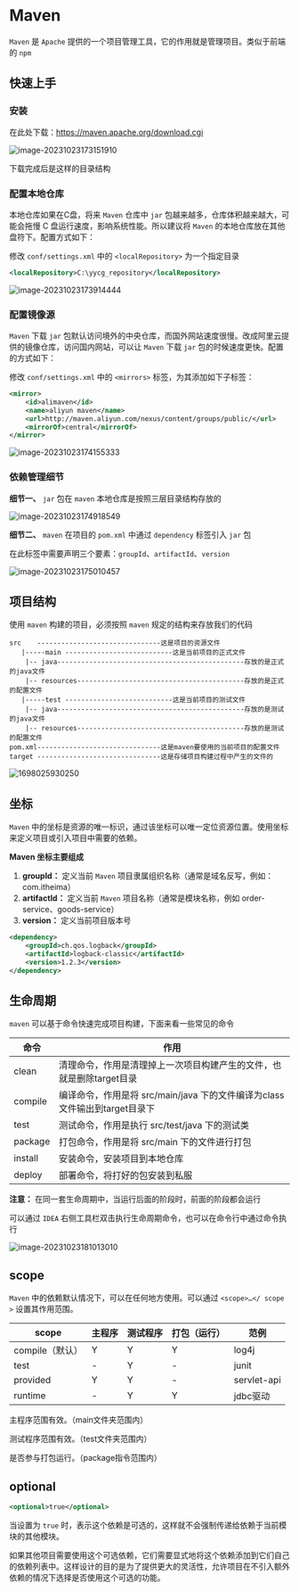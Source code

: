 # Maven

`Maven` 是 `Apache` 提供的一个项目管理工具，它的作用就是管理项目。类似于前端的 `npm`



## 快速上手

### 安装

在此处下载：https://maven.apache.org/download.cgi

![image-20231023173151910](image/image-20231023173151910.png)

下载完成后是这样的目录结构



### 配置本地仓库

本地仓库如果在C盘，将来 `Maven` 仓库中 `jar` 包越来越多，仓库体积越来越大，可能会拖慢 C 盘运行速度，影响系统性能。所以建议将 `Maven` 的本地仓库放在其他盘符下。配置方式如下：



修改 `conf/settings.xml` 中的 `<localRepository>` 为一个指定目录

```xml
<localRepository>C:\yycg_repository</localRepository>
```

![image-20231023173914444](image/image-20231023173914444.png)



### 配置镜像源

`Maven` 下载 `jar` 包默认访问境外的中央仓库，而国外网站速度很慢。改成阿里云提供的镜像仓库，访问国内网站，可以让 `Maven` 下载 `jar` 包的时候速度更快。配置的方式如下：



修改 `conf/settings.xml` 中的 `<mirrors>` 标签，为其添加如下子标签：

```xml
<mirror>
	<id>alimaven</id>
    <name>aliyun maven</name>
    <url>http://maven.aliyun.com/nexus/content/groups/public/</url>
    <mirrorOf>central</mirrorOf>
</mirror>
```

![image-20231023174155333](image/image-20231023174155333.png)



### 依赖管理细节

**细节一、** `jar` 包在 `maven` 本地仓库是按照三层目录结构存放的

![image-20231023174918549](image/image-20231023174918549.png)

**细节二、** `maven` 在项目的 `pom.xml` 中通过 `dependency` 标签引入 `jar` 包

在此标签中需要声明三个要素：`groupId`、`artifactId`、`version`

![image-20231023175010457](image/image-20231023175010457.png)



## 项目结构

使用 `maven` 构建的项目，必须按照 `maven` 规定的结构来存放我们的代码

```
src    -------------------------------这是项目的资源文件
   |-----main ---------------------------这是当前项目的正式文件
   	|-- java-----------------------------------------------存放的是正式的java文件       
   	|-- resources------------------------------------------存放的是正式的配置文件
   |-----test ---------------------------这是当前项目的测试文件
	|-- java-----------------------------------------------存放的是测试的java文件       
	|-- resources------------------------------------------存放的是测试的配置文件
pom.xml-------------------------------这是maven要使用的当前项目的配置文件
target -------------------------------这是存储项目构建过程中产生的文件的
```

![1698025930250](image/1698025930250.png)



## 坐标

`Maven` 中的坐标是资源的唯一标识，通过该坐标可以唯一定位资源位置。使用坐标来定义项目或引入项目中需要的依赖。



**Maven 坐标主要组成**

1. **groupId：** 定义当前 `Maven` 项目隶属组织名称（通常是域名反写，例如：com.itheima）
2. **artifactId：** 定义当前 `Maven` 项目名称（通常是模块名称，例如 order-service、goods-service）
3. **version：** 定义当前项目版本号

```xml
<dependency>
    <groupId>ch.qos.logback</groupId>
    <artifactId>logback-classic</artifactId>
    <version>1.2.3</version>
</dependency>
```



## 生命周期

`maven` 可以基于命令快速完成项目构建，下面来看一些常见的命令

| 命令    | 作用                                                         |
| ------- | ------------------------------------------------------------ |
| clean   | 清理命令，作用是清理掉上一次项目构建产生的文件，也就是删除target目录 |
| compile | 编译命令，作用是将 src/main/java 下的文件编译为class文件输出到target目录下 |
| test    | 测试命令，作用是执行 src/test/java 下的测试类                |
| package | 打包命令，作用是将 src/main 下的文件进行打包                 |
| install | 安装命令，安装项目到本地仓库                                 |
| deploy  | 部署命令，将打好的包安装到私服                               |

**注意：** 在同一套生命周期中，当运行后面的阶段时，前面的阶段都会运行



可以通过 `IDEA` 右侧工具栏双击执行生命周期命令，也可以在命令行中通过命令执行

![image-20231023181013010](image/image-20231023181013010.png)



## scope

`Maven` 中的依赖默认情况下，可以在任何地方使用。可以通过 `<scope>…</ scope >` 设置其作用范围。

| scope           | 主程序 | 测试程序 | 打包（运行） | 范例        |
| --------------- | ------ | -------- | ------------ | ----------- |
| compile（默认） | Y      | Y        | Y            | log4j       |
| test            | -      | Y        | -            | junit       |
| provided        | Y      | Y        | -            | servlet-api |
| runtime         | -      | Y        | Y            | jdbc驱动    |

主程序范围有效。（main文件夹范围内）

测试程序范围有效。（test文件夹范围内）

是否参与打包运行。（package指令范围内）



## optional

```xml
<optional>true</optional>
```

当设置为 `true` 时，表示这个依赖是可选的，这样就不会强制传递给依赖于当前模块的其他模块。

如果其他项目需要使用这个可选依赖，它们需要显式地将这个依赖添加到它们自己的依赖列表中。这样设计的目的是为了提供更大的灵活性，允许项目在不引入额外依赖的情况下选择是否使用这个可选的功能。

